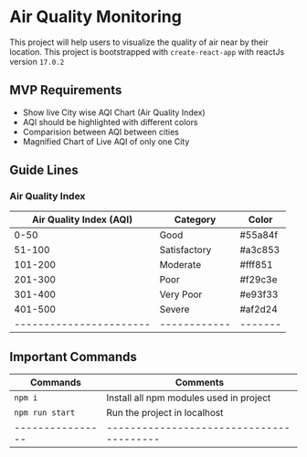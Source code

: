 # Air Quality Monitoring

This project will help users to visualize the quality of air near by their location.
This project is bootstrapped with `create-react-app` with reactJs version `17.0.2`

## MVP Requirements

- Show live City wise AQI Chart (Air Quality Index)
- AQI should be highlighted with different colors
- Comparision between AQI between cities
- Magnified Chart of Live AQI of only one City

## Guide Lines

### Air Quality Index

| Air Quality Index (AQI) |   Category   |  Color  |
| ----------------------- | ------------ | ------- |
|          0-50           | Good         | #55a84f |
|         51-100          | Satisfactory | #a3c853 |
|        101-200          | Moderate     | #fff851 |
|        201-300          | Poor         | #f29c3e |
|        301-400          | Very Poor    | #e93f33 |
|        401-500          | Severe       | #af2d24 |
| ----------------------- | ------------ | ------- |


## Important Commands

| Commands        | Comments                                |
| --------------- | --------------------------------------- |
| `npm i`         | Install all npm modules used in project |
| `npm run start` | Run the project in localhost            |
| ----------------| ----------------------------------------|
